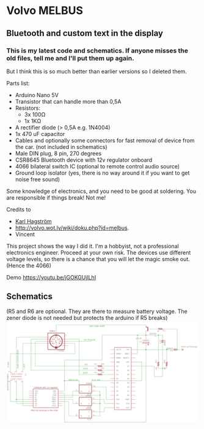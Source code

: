 # Volvo MELBUS

## Bluetooth and custom text in the display

### This is my latest code and schematics. If anyone misses the old files, tell me and I'll put them up again.
But I think this is so much better than earlier versions so I deleted them.


Parts list:
* Arduino Nano 5V
* Transistor that can handle more than 0,5A
* Resistors:
   * 3x 100Ω
   * 1x 1KΩ
* A rectifier diode (> 0,5A e.g. 1N4004)
* 1x 470 uF capacitor
* Cables and optionally some connectors for fast removal of device from the car. (not included in schematics)
* Male DIN plug, 8 pin, 270 degrees
* CSR8645 Bluetooth device with 12v regulator onboard
* 4066 bilateral switch IC (optional to remote control audio source)
* Ground loop isolator (yes, there is no way around it if you want to get noise free sound)

Some knowledge of electronics, and you need to be good at soldering. You are responsible if things break! Not me! 

Credits to 
* [Karl Hagström](http://gizmosnack.blogspot.se/2015/11/aux-in-volvo-hu-xxxx-radio.html)
* http://volvo.wot.lv/wiki/doku.php?id=melbus.
* Vincent

This project shows the way I did it. I'm a hobbyist, not a professional electronics engineer. Proceed at your own risk. The devices use different voltage levels, so there is a chance that you will let the magic smoke out. (Hence the 4066)

Demo https://youtu.be/jGOKGUjlLhI

## Schematics
(R5 and R6 are optional. They are there to measure battery voltage. The zener diode is not needed but protects the arduino if R5 breaks)
![schematics](schematics/bat_mon.png)

